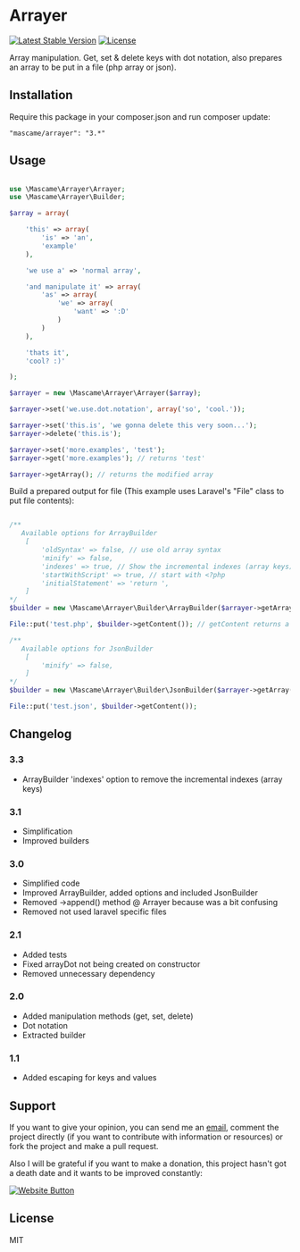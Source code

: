 Arrayer
=========

[![Latest Stable Version](https://poser.pugx.org/mascame/arrayer/v/stable.svg)](https://packagist.org/packages/mascame/arrayer)
[![License](https://poser.pugx.org/mascame/arrayer/license.svg)](https://packagist.org/packages/mascame/arrayer)

Array manipulation. Get, set & delete keys with dot notation, also prepares an array to be put in a file (php array or json).

Installation
--------------

Require this package in your composer.json and run composer update:

    "mascame/arrayer": "3.*"


Usage
--------------

```php

use \Mascame\Arrayer\Arrayer;
use \Mascame\Arrayer\Builder;

$array = array(

	'this' => array(
		'is' => 'an',
		'example'
	),

	'we use a' => 'normal array',

	'and manipulate it' => array(
		'as' => array(
			'we' => array(
				'want' => ':D'
			)
		)
	),

	'thats it',
	'cool? :)'

);

$arrayer = new \Mascame\Arrayer\Arrayer($array);

$arrayer->set('we.use.dot.notation', array('so', 'cool.'));

$arrayer->set('this.is', 'we gonna delete this very soon...');
$arrayer->delete('this.is');

$arrayer->set('more.examples', 'test');
$arrayer->get('more.examples'); // returns 'test'

$arrayer->getArray(); // returns the modified array
```

Build a prepared output for file (This example uses Laravel's "File" class to put file contents):

```php

/**
   Available options for ArrayBuilder
    [
        'oldSyntax' => false, // use old array syntax
        'minify' => false,
        'indexes' => true, // Show the incremental indexes (array keys)
        'startWithScript' => true, // start with <?php
        'initialStatement' => 'return ',
    ]
*/
$builder = new \Mascame\Arrayer\Builder\ArrayBuilder($arrayer->getArray(), $options);

File::put('test.php', $builder->getContent()); // getContent returns a prepared output to put in a file

/**
   Available options for JsonBuilder
    [
        'minify' => false,
    ]
*/
$builder = new \Mascame\Arrayer\Builder\JsonBuilder($arrayer->getArray(), $options);

File::put('test.json', $builder->getContent());
```

Changelog
----

### 3.3
- ArrayBuilder 'indexes' option to remove the incremental indexes (array keys)

### 3.1
- Simplification
- Improved builders

### 3.0
- Simplified code
- Improved ArrayBuilder, added options and included JsonBuilder
- Removed ->append() method @ Arrayer because was a bit confusing
- Removed not used laravel specific files

### 2.1
- Added tests
- Fixed arrayDot not being created on constructor
- Removed unnecessary dependency

### 2.0
- Added manipulation methods (get, set, delete)
- Dot notation
- Extracted builder

### 1.1
- Added escaping for keys and values


Support
----

If you want to give your opinion, you can send me an [email](mailto:marcmascarell@gmail.com), comment the project directly (if you want to contribute with information or resources) or fork the project and make a pull request.

Also I will be grateful if you want to make a donation, this project hasn't got a death date and it wants to be improved constantly:

[![Website Button](http://www.rahmenversand.com/images/paypal_logo_klein.gif "Donate!")](https://www.paypal.com/cgi-bin/webscr?cmd=_donations&business=marcmascarell%40gmail%2ecom&lc=US&item_name=Arrayer%20Development&no_note=0&currency_code=EUR&bn=PP%2dDonationsBF%3abtn_donateCC_LG%2egif%3aNonHostedGuest&amount=5 "Contribute to the project")


License
----

MIT
